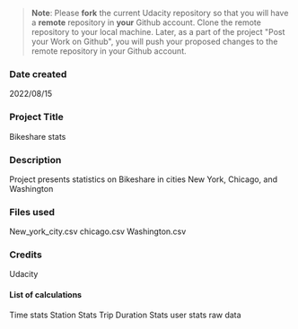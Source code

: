 >**Note**: Please **fork** the current Udacity repository so that you will have a **remote** repository in **your** Github account. Clone the remote repository to your local machine. Later, as a part of the project "Post your Work on Github", you will push your proposed changes to the remote repository in your Github account.

### Date created
2022/08/15

### Project Title
Bikeshare stats

### Description
Project presents statistics on Bikeshare in cities New York, Chicago, and Washington

### Files used
New_york_city.csv
chicago.csv
Washington.csv

### Credits
Udacity



#### List of calculations 
Time stats
Station Stats
Trip Duration Stats
user stats
raw data

